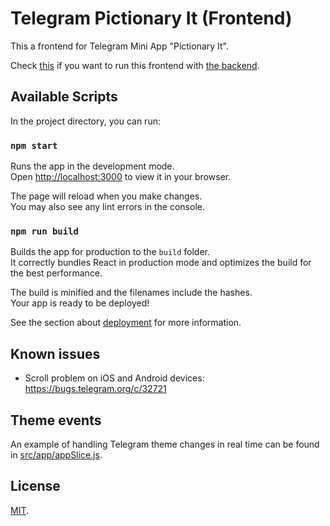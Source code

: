 # Telegram Pictionary It (Frontend)

This a frontend for Telegram Mini App "Pictionary It".

Check [this](https://github.com/hedhyw/telegram-pictionary-it) if you want to run this frontend with [the backend](https://github.com/hedhyw/telegram-pictionary-it-backend).

## Available Scripts

In the project directory, you can run:

### `npm start`

Runs the app in the development mode.\
Open [http://localhost:3000](http://localhost:3000) to view it in your browser.

The page will reload when you make changes.\
You may also see any lint errors in the console.

### `npm run build`

Builds the app for production to the `build` folder.\
It correctly bundles React in production mode and optimizes the build for the best performance.

The build is minified and the filenames include the hashes.\
Your app is ready to be deployed!

See the section about [deployment](https://facebook.github.io/create-react-app/docs/deployment) for more information.

## Known issues

- Scroll problem on iOS and Android devices:
    https://bugs.telegram.org/c/32721

## Theme events

An example of handling Telegram theme changes in real time can be found in [src/app/appSlice.js](src/app/appSlice.js).

## License

[MIT](./LICENSE).
